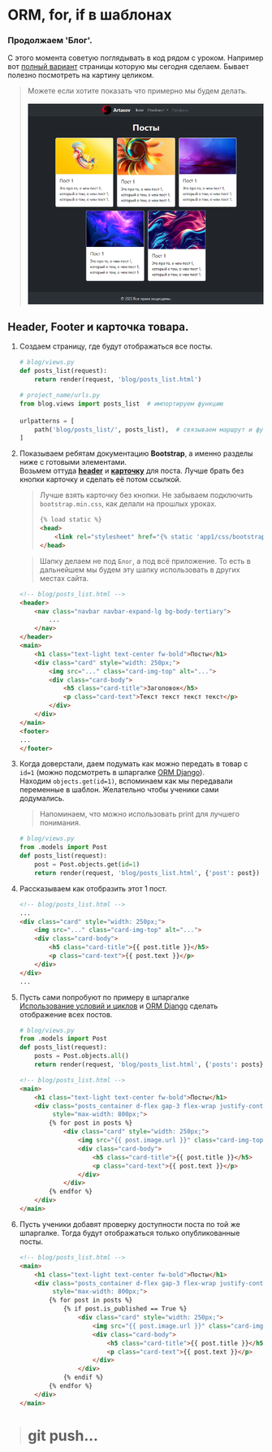 # ORM, for, if в шаблонах

### Продолжаем 'Блог'.<br>
С этого момента советую поглядывать в код рядом с уроком.
Например вот [полный вариант](index.html) 
страницы которую мы сегодня сделаем. Бывает полезно 
посмотреть на картину целиком.
>Можете если хотите показать что примерно мы будем делать.<br><br>
![result.png](imgs/result.png)
## Header, Footer и карточка товара.

1. Создаем страницу, где будут отображаться все посты.
   ```python
   # blog/views.py
   def posts_list(request):
       return render(request, 'blog/posts_list.html')
   ```
   ```python
   # project_name/urls.py
   from blog.views import posts_list  # импортируем функцию
   
   urlpatterns = [
       path('blog/posts_list/', posts_list),  # связываем маршрут и функцию
   ]
   ```
2. Показываем ребятам документацию **Bootstrap**, 
   а именно разделы ниже с готовыми элементами.<br>
   Возьмем оттуда 
   **[header](https://getbootstrap.com/docs/5.3/components/navbar/)**
   и 
   **[карточку](https://getbootstrap.com/docs/5.3/components/card/#images)**
   для поста.
   Лучше брать без кнопки карточку и сделать её потом ссылкой.
   > Лучше взять карточку без кнопки. Не забываем подключить `bootstrap.min.css`, 
   > как делали на прошлых уроках.
   > ```html
   > {% load static %}
   > <head>
   >     <link rel="stylesheet" href="{% static 'app1/css/bootstrap.min.css' %}"> 
   > </head>
   >```
   
   > Шапку делаем не под `Блог`, а под всё приложение. 
   > То есть в дальнейшем мы будем эту шапку использовать в других местах сайта.
   ```html
   <!-- blog/posts_list.html -->
   <header>
       <nav class="navbar navbar-expand-lg bg-body-tertiary">
           ...
       </nav>
   </header>
   <main>
       <h1 class="text-light text-center fw-bold">Посты</h1>
       <div class="card" style="width: 250px;">
           <img src="..." class="card-img-top" alt="...">
           <div class="card-body">
               <h5 class="card-title">Заголовок</h5>
               <p class="card-text">Текст текст текст текст</p>
           </div>
       </div>
   </main>
   <footer>
   ...
   </footer>
   ```
   
3. Когда доверстали, даем подумать как можно передать в товар с `id=1` (можно подсмотреть в 
   шпаргалке [ORM Django](https://github.com/Artasov/itcompot-methods/blob/main/django-base.md#orm)).<br> 
   Находим `objects.get(id=1)`, вспоминаем как мы передавали переменные в шаблон. Желательно чтобы ученики сами додумались.
   >Напоминаем, что можно использовать print для лучшего понимания.
   ```python
   # blog/views.py
   from .models import Post
   def posts_list(request):
       post = Post.objects.get(id=1)
       return render(request, 'blog/posts_list.html', {'post': post})
   ```
   
4. Рассказываем как отобразить этот 1 пост.
   ```html
   <!-- blog/posts_list.html -->
   ...
   <div class="card" style="width: 250px;">
       <img src="..." class="card-img-top" alt="...">
       <div class="card-body">
           <h5 class="card-title">{{ post.title }}</h5>
           <p class="card-text">{{ post.text }}</p>
       </div>
   </div>
   ...
   ```
5. Пусть сами попробуют по примеру в шпаргалке <br>
   [Использование условий и циклов](https://github.com/Artasov/itcompot-methods/blob/main/django-base.md#%D0%B8%D1%81%D0%BF%D0%BE%D0%BB%D1%8C%D0%B7%D0%BE%D0%B2%D0%B0%D0%BD%D0%B8%D0%B5-%D1%86%D0%B8%D0%BA%D0%BB%D0%BE%D0%B2-%D0%B8-%D1%83%D1%81%D0%BB%D0%BE%D0%B2%D0%B8%D0%B9-%D0%B2-%D1%88%D0%B0%D0%B1%D0%BB%D0%BE%D0%BD%D0%B5)
   и
   [ORM Django](https://github.com/Artasov/itcompot-methods/blob/main/django-base.md#orm)
   сделать отображение всех постов.
   ```python
   # blog/views.py
   from .models import Post
   def posts_list(request):
       posts = Post.objects.all()
       return render(request, 'blog/posts_list.html', {'posts': posts})
   ```
   ```html
   <!-- blog/posts_list.html -->
   <main>
       <h1 class="text-light text-center fw-bold">Посты</h1>
       <div class="posts_container d-flex gap-3 flex-wrap justify-content-center mx-auto" 
            style="max-width: 800px;">
           {% for post in posts %}
               <div class="card" style="width: 250px;">
                   <img src="{{ post.image.url }}" class="card-img-top" alt="...">
                   <div class="card-body">
                       <h5 class="card-title">{{ post.title }}</h5>
                       <p class="card-text">{{ post.text }}</p>
                   </div>
               </div>
           {% endfor %}
       </div>
   </main>
   ```
6. Пусть ученики добавят проверку доступности поста по той же шпаргалке.
   Тогда будут отображаться только опубликованные посты.
   ```html
   <!-- blog/posts_list.html -->
   <main>
       <h1 class="text-light text-center fw-bold">Посты</h1>
       <div class="posts_container d-flex gap-3 flex-wrap justify-content-center mx-auto" 
            style="max-width: 800px;">
           {% for post in posts %}
               {% if post.is_published == True %}
                   <div class="card" style="width: 250px;">
                       <img src="{{ post.image.url }}" class="card-img-top" alt="...">
                       <div class="card-body">
                           <h5 class="card-title">{{ post.title }}</h5>
                           <p class="card-text">{{ post.text }}</p>
                       </div>
                   </div>
               {% endif %}
           {% endfor %}
       </div>
   </main>
   ```
   
> # git push...


















